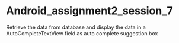 # Android_assignment2_session_7
Retrieve the data from database and display the data in a AutoCompleteTextView field as auto complete suggestion box
